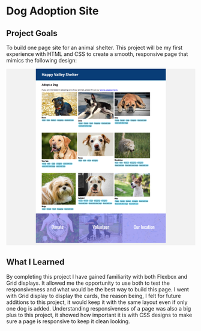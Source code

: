 # Dog Adoption Site

## Project Goals

To build one page site for an animal shelter. This project will be my first experience with HTML and CSS to create a smooth, responsive page that mimics the following design:

![Image of the final page](page.png)

## What I Learned

By completing this project I have gained familiarity with both Flexbox and Grid displays.  It allowed me the opportunity to use both to test the responsiveness and what would be the best way to build this page.  I went with Grid display to display the cards, the reason being, I felt for future additions to this project, it would keep it with the same layout even if only one dog is added.  Understanding responsiveness of a page was also a big plus to this project, it showed how important it is with CSS designs to make sure a page is responsive to keep it clean looking. 